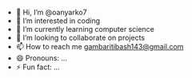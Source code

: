 - 👋 Hi, I’m @oanyarko7
- 👀 I’m interested in coding
- 🌱 I’m currently learning computer science
- 💞️ I’m looking to collaborate on projects
- 📫 How to reach me gambaritibash143@gmail.com
- 😄 Pronouns: ...
- ⚡ Fun fact: ...

<!---
oanyarko7/oanyarko7 is a ✨ special ✨ repository because its `README.md` (this file) appears on your GitHub profile.
You can click the Preview link to take a look at your changes.
--->
